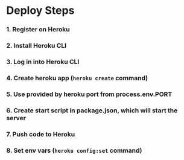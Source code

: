# Deploy Steps

### 1. Register on Heroku

### 2. Install Heroku CLI

### 3. Log in into Heroku CLI

### 4. Create heroku app (`heroku create` command)

### 5. Use provided by heroku port from process.env.PORT

### 6. Create start script in package.json, which will start the server

### 7. Push code to Heroku

### 8. Set env vars (`heroku config:set` command)
